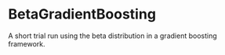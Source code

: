 # BetaGradientBoosting
A short trial run using the beta distribution in a gradient boosting framework.
